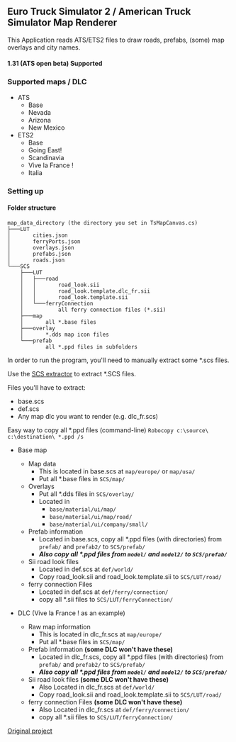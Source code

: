 ## Euro Truck Simulator 2 / American Truck Simulator Map Renderer

This Application reads ATS/ETS2 files to draw roads, prefabs, (some) map overlays and city names.

#### 1.31 (ATS open beta) Supported

### Supported maps / DLC
- ATS
    - Base
    - Nevada
    - Arizona
    - New Mexico
- ETS2
    - Base
    - Going East!
    - Scandinavia
    - Vive la France !
    - Italia

### Setting up
#### Folder structure
```
map_data_directory (the directory you set in TsMapCanvas.cs)
├───LUT
│       cities.json
│       ferryPorts.json
│       overlays.json
│       prefabs.json
│       roads.json
└───SCS
    ├───LUT
    │   ├───road
    │   │       road_look.sii
    │   │       road_look.template.dlc_fr.sii
    │   │       road_look.template.sii
    │   └───ferryConnection
    │           all ferry connection files (*.sii)
    ├───map
    │       all *.base files
    ├───overlay
    │       *.dds map icon files
    └───prefab
            all *.ppd files in subfolders
```

In order to run the program, you'll need to manually extract some \*.scs files.

Use the [SCS extractor](http://modding.scssoft.com/wiki/Documentation/Tools/Game_Archive_Extractor) to extract \*.SCS files.

Files you'll have to extract:
- base.scs
- def.scs
- Any map dlc you want to render (e.g. dlc_fr.scs)

Easy way to copy all \*.ppd files (command-line) `Robocopy c:\source\ c:\destination\ *.ppd /s`

- Base map
    - Map data
        - This is located in base.scs at `map/europe/` or `map/usa/`
        - Put all \*.base files in `SCS/map/`
    - Overlays
        - Put all \*.dds files in `SCS/overlay/`
        - Located in
            - `base/material/ui/map/`
            - `base/material/ui/map/road/`
            - `base/material/ui/company/small/`
    - Prefab information
        - Located in base.scs, copy all \*.ppd files (with directories) from `prefab/` and `prefab2/` to `SCS/prefab/`
        - ***Also copy all \*.ppd files from `model/` and `model2/` to `SCS/prefab/`***
    - Sii road look files
        - Located in def.scs at `def/world/`
        - Copy road_look.sii and road_look.template.sii to `SCS/LUT/road/`
    - ferry connection Files
        - Located in def.scs at `def/ferry/connection/`
        - copy all \*.sii files to `SCS/LUT/ferryConnection/`


- DLC (Vive la France ! as an example)
    - Raw map information
        - This is located in dlc_fr.scs at `map/europe/`
        - Put all \*.base files in `SCS/map/`
    - Prefab information **(some DLC won't have these)**
        - Located in dlc_fr.scs, copy all \*.ppd files (with directories) from `prefab/` and `prefab2/` to `SCS/prefab/`
        - ***Also copy all \*.ppd files from `model/` and `model2/` to `SCS/prefab/`***
    - Sii road look files **(some DLC won't have these)**
        - Also Located in dlc_fr.scs at `def/world/`
        - Copy road_look.sii and road_look.template.sii to `SCS/LUT/road/`
    - ferry connection Files **(some DLC won't have these)**
        - Also Located in dlc_fr.scs at `def/ferry/connection/`
        - copy all \*.sii files to `SCS/LUT/ferryConnection/`

[Original project](https://github.com/nlhans/ets2-map)
